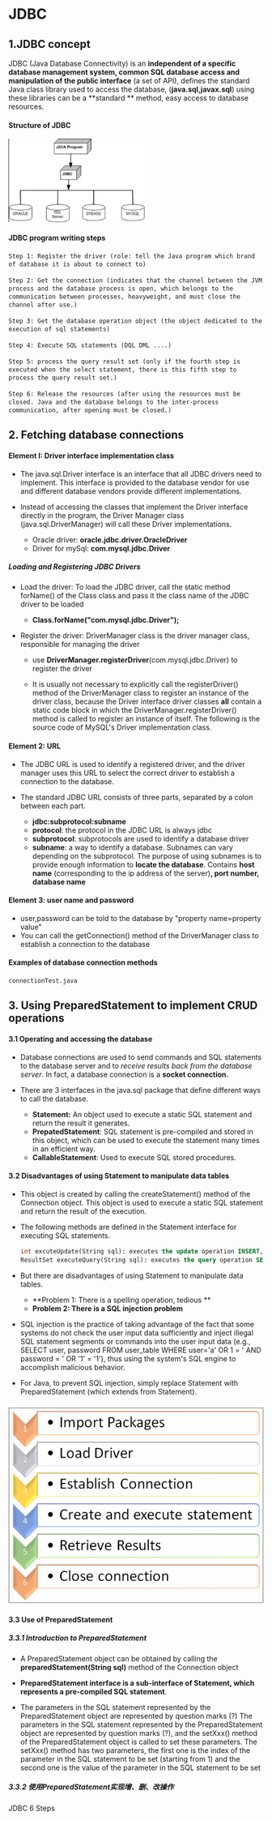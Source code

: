 # JDBC

## 1.JDBC concept

JDBC (Java Database Connectivity) is an **independent of a specific database management system, common SQL database access and manipulation of the public interface** (a set of API), defines the standard Java class library used to access the database, (**java.sql,javax.sql**) using these libraries can be a **standard ** method, easy access to database resources.

#### **Structure of JDBC** 



<img src="https://github.com/itsyuimorii/JDBC/blob/main/img/main-qimg-721b04a64b3da53bd4662bda5358015f.webp" alt="main-qimg-721b04a64b3da53bd4662bda5358015f" style="zoom:70%;" />

####  JDBC program writing steps

```
Step 1: Register the driver (role: tell the Java program which brand of database it is about to connect to)

Step 2: Get the connection (indicates that the channel between the JVM process and the database process is open, which belongs to the communication between processes, heavyweight, and must close the channel after use.)

Step 3: Get the database operation object (the object dedicated to the execution of sql statements)

Step 4: Execute SQL statements (DQL DML ....)

Step 5: process the query result set (only if the fourth step is executed when the select statement, there is this fifth step to process the query result set.)

Step 6: Release the resources (after using the resources must be closed. Java and the database belongs to the inter-process communication, after opening must be closed.)
```



## 2. Fetching database connections

#### Element I: Driver interface implementation class

- The java.sql.Driver interface is an interface that all JDBC drivers need to implement. This interface is provided to the database vendor for use and different database vendors provide different implementations.

- Instead of accessing the classes that implement the Driver interface directly in the program, the Driver Manager class (java.sql.DriverManager) will call these Driver implementations.
  - Oracle driver: **oracle.jdbc.driver.OracleDriver**
  - Driver for mySql: **com.mysql.jdbc.Driver**

##### Loading and Registering JDBC Drivers

- Load the driver: To load the JDBC driver, call the static method forName() of the Class class and pass it the class name of the JDBC driver to be loaded

  - **Class.forName("com.mysql.jdbc.Driver");**

- Register the driver: DriverManager class is the driver manager class, responsible for managing the driver
  -  use **DriverManager.registerDriver**(com.mysql.jdbc.Driver) to register the driver 

  - It is usually not necessary to explicitly call the registerDriver() method of the DriverManager class to register an instance of the driver class, because the Driver interface driver classes **all** contain a static code block in which the DriverManager.registerDriver() method is called to register an instance of itself. The following is the source code of MySQL's Driver implementation class.

#### Element 2: URL

- The JDBC URL is used to identify a registered driver, and the driver manager uses this URL to select the correct driver to establish a connection to the database.

- The standard JDBC URL consists of three parts, separated by a colon between each part. 
  - **jdbc:subprotocol:subname**
  - **protocol**: the protocol in the JDBC URL is always jdbc 
  - **subprotocol**: subprotocols are used to identify a database driver
  - **subname**: a way to identify a database. Subnames can vary depending on the subprotocol. The purpose of using subnames is to provide enough information to **locate the database**. Contains **host name** (corresponding to the ip address of the server)**, port number, database name**

#### Element 3: user name and password

- user,password can be told to the database by "property name=property value"
- You can call the getConnection() method of the DriverManager class to establish a connection to the database

#### Examples of database connection methods

```
connectionTest.java
```

## 3. Using PreparedStatement to implement CRUD operations

#### 3.1 Operating and accessing the database

- Database connections are used to send commands and SQL statements to the database server and to *receive results back from the database server*. In fact, a database connection is a **socket connection.**

- There are 3 interfaces in the java.sql package that define different ways to call the database.
  - **Statement:** An object used to execute a static SQL statement and return the result it generates. 
  - **PrepatedStatement**: SQL statement is pre-compiled and stored in this object, which can be used to execute the statement many times in an efficient way.
  - **CallableStatement**: Used to execute SQL stored procedures.

#### 3.2 Disadvantages of using Statement to manipulate data tables

- This object is created by calling the createStatement() method of the Connection object. This object is used to execute a static SQL statement and return the result of the execution.

- The following methods are defined in the Statement interface for executing SQL statements.

  ```sql
  int excuteUpdate(String sql): executes the update operation INSERT, UPDATE, DELETE
  ResultSet executeQuery(String sql): executes the query operation SELECT
  ```

- But there are disadvantages of using Statement to manipulate data tables.

  - **Problem 1: There is a spelling operation, tedious **
  - **Problem 2: There is a SQL injection problem**

- SQL injection is the practice of taking advantage of the fact that some systems do not check the user input data sufficiently and inject illegal SQL statement segments or commands into the user input data (e.g., SELECT user, password FROM user_table WHERE user='a' OR 1 = ' AND password = ' OR '1' = '1'), thus using the system's SQL engine to accomplish malicious behavior.

- For Java, to prevent SQL injection, simply replace Statement with PreparedStatement (which extends from Statement).

###  ![1](https://github.com/itsyuimorii/JDBC/blob/main/img/2020-06-08_10-36-13.png)

#### 3.3 Use of PreparedStatement

##### 3.3.1 Introduction to PreparedStatement

- A PreparedStatement object can be obtained by calling the **preparedStatement(String sql)** method of the Connection object

- **PreparedStatement interface is a sub-interface of Statement, which represents a pre-compiled SQL statement**.

- The parameters in the SQL statement represented by the PreparedStatement object are represented by question marks (?) The parameters in the SQL statement represented by the PreparedStatement object are represented by question marks (?), and the setXxx() method of the PreparedStatement object is called to set these parameters. The setXxx() method has two parameters, the first one is the index of the parameter in the SQL statement to be set (starting from 1) and the second one is the value of the parameter in the SQL statement to be set

##### 3.3.2 使用PreparedStatement实现增、删、改操作



JDBC 6 Steps

	
